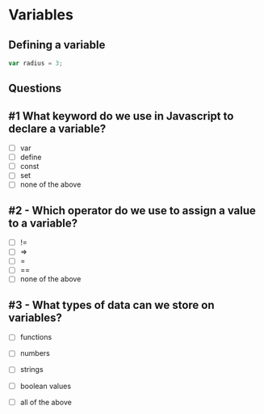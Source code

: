 # Variables

## Defining a variable

```javascript
var radius = 3;
```

## Questions

## \#1 What keyword do we use in Javascript to declare a variable?

* [ ] var
* [ ] define
* [ ] const
* [ ] set
* [ ] none of the above

## \#2 - Which operator do we use to assign a value to a variable?

* [ ] !=
* [ ] =&gt;
* [ ] =
* [ ] ==
* [ ] none of the above

## \#3 - What types of data can we store on variables?

* [ ] functions
* [ ] numbers
* [ ] strings
* [ ] boolean values
* [ ] all of the above

